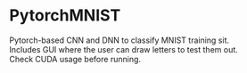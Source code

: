 # PytorchMNIST
Pytorch-based CNN and DNN to classify MNIST training sit.  
Includes GUI where the user can draw letters to test them out.  
Check CUDA usage before running.
